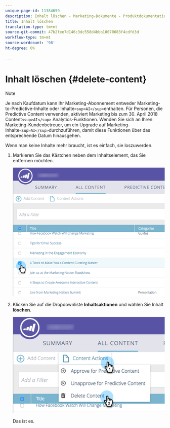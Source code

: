 ```yaml
---
unique-page-id: 11384659
description: Inhalt löschen - Marketing-Dokumente - Produktdokumentation
title: Inhalt löschen
translation-type: tm+mt
source-git-commit: 47b2fee7d146c3dc558d4bbb10070683f4cdfd3d
workflow-type: tm+mt
source-wordcount: '98'
ht-degree: 0%

---
```



# Inhalt löschen {#delete-content}

>[!NOTE]
>
>Je nach Kaufdatum kann Ihr Marketing-Abonnement entweder Marketing-to-Predictive-Inhalte oder Inhalte`<sup>AI</sup>`enthalten. Für Personen, die Predictive Content verwenden, aktiviert Marketing bis zum 30. April 2018 Content`<sup>AI</sup>` Analytics-Funktionen. Wenden Sie sich an Ihren Marketing-Kundenbetreuer, um ein Upgrade auf Marketing-Inhalte`<sup>AI</sup>`durchzuführen, damit diese Funktionen über das entsprechende Datum hinausgehen.

Wenn man keine Inhalte mehr braucht, ist es einfach, sie loszuwerden.

1. Markieren Sie das Kästchen neben dem Inhaltselement, das Sie entfernen möchten.

   ![](assets/image2017-10-3-9-3a8-3a39.png)

1. Klicken Sie auf die Dropdownliste **Inhaltsaktionen** und wählen Sie Inhalt **löschen**.

   ![](assets/image2017-10-3-9-3a9-3a12.png)

   Das ist es.

